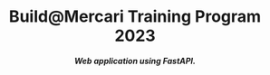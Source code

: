 <h1 align="center">
  Build@Mercari Training Program 2023
</h1>

<p align="center">
  <b><i>
Web application using FastAPI.</i></b><br>
</p>

